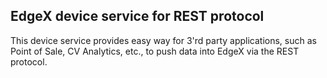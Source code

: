 EdgeX device service for REST protocol
---
This device service provides easy way for 3'rd party applications, such as Point of Sale, CV Analytics, etc., to push data into EdgeX via the REST protocol.
